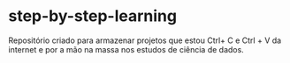 # step-by-step-learning
 Repositório criado para armazenar projetos que estou Ctrl+ C e Ctrl + V da internet e por a mão na massa nos estudos de ciência de dados.
